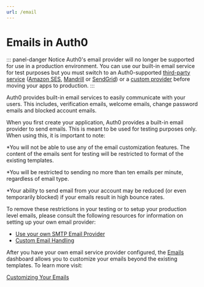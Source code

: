 ```yaml
---
url: /email
---
```


# Emails in Auth0

::: panel-danger Notice
Auth0's email provider will no longer be supported for use in a production environment. You can use our built-in email service for test purposes but you must switch to an Auth0-supported [third-party service](/email/providers) ([Amazon SES](https://aws.amazon.com/ses/), [Mandrill](https://www.mandrill.com/signup/) or [SendGrid](https://sendgrid.com/pricing)) or a [custom provider](/email/custom) before moving your apps to production.
:::

Auth0 provides built-in email services to easily communicate with your users. This includes, verification emails, welcome emails, change password emails and blocked account emails.

When you first create your application, Auth0 provides a built-in email provider to send emails. This is meant to be used for testing purposes only. When using this, it is important to note:

*You will not be able to use any of the email customization features. The content of the emails sent for testing will be restricted to format of the existing templates.

*You will be restricted to sending no more than ten emails per minute, regardless of email type. 

*Your ability to send email from your account may be reduced (or even temporarily blocked) if your emails result in high bounce rates. 

To remove these restrictions in your testing or to setup your production level emails, please consult the following resources for information on setting up your own email provider:

* [Use your own SMTP Email Provider](/email/providers)
* [Custom Email Handling](/email/custom)

After you have your own email service provider configured, the [Emails](${uiURL}/#/emails) dashboard allows you to customize your emails beyond the existing templates. To learn more visit:

[Customizing Your Emails](/email/templates)

